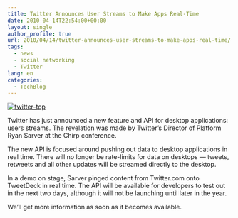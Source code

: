 ```yaml
---
title: Twitter Announces User Streams to Make Apps Real-Time
date: 2010-04-14T22:54:00+00:00
layout: single
author_profile: true
url: 2010/04/14/twitter-announces-user-streams-to-make-apps-real-time/
tags:
  - news
  - social networking
  - Twitter
lang: en
categories: 
  - TechBlog
---
```

[![twitter-top](http://lh6.ggpht.com/_vaUVXcmC3OI/S8ZAjMxrEVI/AAAAAAAAB9A/jra7SnMiZ4A/twitter-top_thumb%5B1%5D.png?imgmax=800 "twitter-top")](http://lh6.ggpht.com/_vaUVXcmC3OI/S8ZAgktZ3ZI/AAAAAAAAB88/fiuBcR3_YOc/s1600-h/twitter-top%5B3%5D.png)

Twitter has just announced a new feature and API for desktop applications: users streams. The revelation was made by Twitter’s Director of Platform Ryan Sarver at the Chirp conference. 

The new API is focused around pushing out data to desktop applications in real time. There will no longer be rate-limits for data on desktops — tweets, retweets and all other updates will be streamed directly to the desktop. 

In a demo on stage, Sarver pinged content from Twitter.com onto TweetDeck in real time. The API will be available for developers to test out in the next two days, although it will not be launching until later in the year. 

We’ll get more information as soon as it becomes available.